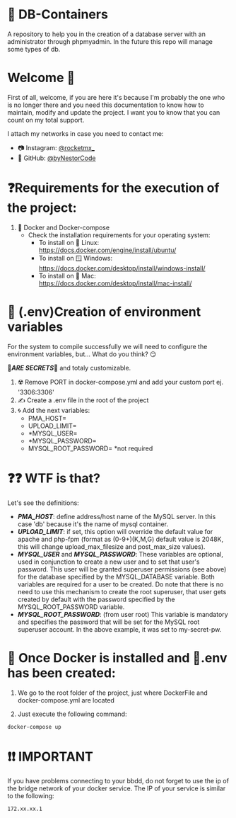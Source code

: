 # 🚢 DB-Containers

A repository to help you in the creation of a database server with an administrator through phpmyadmin. In the future this repo will manage some types of db.

# Welcome 🚀
First of all, welcome, if you are here it's because I'm probably the one who is no longer there and you need this documentation to know how to maintain, modify and update the project. I want you to know that you can count on my total support.

I attach my networks in case you need to contact me:

- 📷 Instagram: [@rocketmx_](https://www.instagram.com/rocketmx_/)
- 🐙 GitHub: [@byNestorCode](https://github.com/byNestorCode/)

# ❓Requirements for the execution of the project:

1.  🐋 Docker and Docker-compose
    - Check the installation requirements for your operating system:
        - To install on 🐧 Linux: https://docs.docker.com/engine/install/ubuntu/
        - To install on 🪟 Windows: https://docs.docker.com/desktop/install/windows-install/
        - To install on 🍎 Mac: https://docs.docker.com/desktop/install/mac-install/

# 📄 (.env)Creation of environment variables

For the system to compile successfully we will need to configure the environment variables, but... What do you think? 😏

🤫***ARE SECRETS***🤫 and totaly customizable.

1. ☢️ Remove PORT in docker-compose.yml and add your custom port ej. '3306:3306'
2. ✍️ Create a .env file in the root of the project
3. 🌀 Add the next variables:
    - PMA_HOST=
    - UPLOAD_LIMIT=
    - *MYSQL_USER=
    - *MYSQL_PASSWORD=
    - MYSQL_ROOT_PASSWORD=
    *not required

# ❓❓ WTF is that?

Let's see the definitions:

- ***PMA_HOST***: define address/host name of the MySQL server. In this case 'db' because it's the name of mysql container.
- ***UPLOAD_LIMIT***: if set, this option will override the default value for apache and php-fpm (format as (0-9+)(K,M,G) default value is 2048K, this will change upload_max_filesize and post_max_size values).
- ***MYSQL_USER*** and ***MYSQL_PASSWORD***: These variables are optional, used in conjunction to create a new user and to set that user's password. This user will be granted superuser permissions (see above) for the database specified by the MYSQL_DATABASE variable. Both variables are required for a user to be created. Do note that there is no need to use this mechanism to create the root superuser, that user gets created by default with the password specified by the MYSQL_ROOT_PASSWORD variable.
- ***MYSQL_ROOT_PASSWORD***: (from user root) This variable is mandatory and specifies the password that will be set for the MySQL root superuser account. In the above example, it was set to my-secret-pw.

# 🐳 Once Docker is installed and 📄.env has been created:

1. We go to the root folder of the project, just where DockerFile and docker-compose.yml are located

2. Just execute the following command:

```bash
docker-compose up 
```

# ❗❗ IMPORTANT

If you have problems connecting to your bbdd, do not forget to use the ip of the bridge network of your docker service. The IP of your service is similar to the following:

```bash
172.xx.xx.1
```
